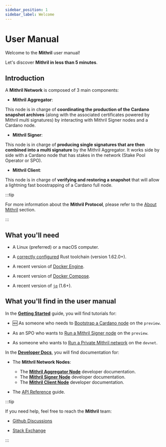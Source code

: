 ```yaml
---
sidebar_position: 1
sidebar_label: Welcome
---
```


# User Manual

Welcome to the **Mithril** user manual!

Let's discover **Mithril in less than 5 minutes**.

## Introduction

A **Mithril Network** is composed of 3 main components:

* **Mithril Aggregator**:

This node is in charge of **coordinating the production of the Cardano snapshot archives** (along with the associated certificates powered by Mithril multi signatures) by interacting with Mithril Signer nodes and a Cardano node.

* **Mithril Signer**:

This node is in charge of **producing single signatures that are then combined into a multi signature** by the Mithril Aggregator. It works side by side with a Cardano node that has stakes in the network (Stake Pool Operator or SPO).

* **Mithril Client**:

This node is in charge of **verifying and restoring a snapshot** that will allow a lightning fast boostrapping of a Cardano full node.

:::tip

For more information about the **Mithril Protocol**, please refer to the [About Mithril](../mithril/intro.md) section.

:::

## What you'll need

* A Linux (preferred) or a macOS computer.

* A [correctly configured](https://www.rust-lang.org/learn/get-started) Rust toolchain (version 1.62.0+).

* A recent version of [Docker Engine](https://docs.docker.com/engine/install/).

* A recent version of [Docker Compose](https://docs.docker.com/compose/install/).

* A recent version of [`jq`](https://stedolan.github.io/jq/) (1.6+).

## What you'll find in the user manual

In the [**Getting Started**](/doc/category/getting-started) guide, you will find tutorials for:

* :new: As someone who needs to [Bootstrap a Cardano node](./getting-started/bootstrap-cardano-node.md) on the `preview`.

* As an SPO who wants to [Run a Mithril Signer node](./getting-started/run-signer-node.md) on the `preview`.

* As someone who wants to [Run a Private Mithril network](./getting-started/run-mithril-devnet.md) on the `devnet`.

In the [**Developer Docs**](/doc/category/developer-docs), you will find documentation for:

* The **Mithril Network Nodes**:
  * The [**Mithril Aggregator Node**](./developer-docs/nodes/mithril-aggregator.md) developer documentation.
  * The [**Mithril Signer Node**](./developer-docs/nodes/mithril-signer.md) developer documentation.
  * The [**Mithril Client Node**](./developer-docs/nodes/mithril-client.md) developer documentation.

* The [API Reference](./developer-docs/references.md) guide.

:::tip

If you need help, feel free to reach the **Mithril** team:

* [Github Discussions](https://github.com/input-output-hk/mithril/discussions)

* [Stack Exchange](https://cardano.stackexchange.com/questions/tagged/mithril)

:::
